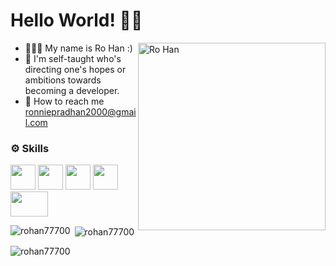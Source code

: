 # Hello World! 👋🏻 
<img align="right" width="300" height="300" src="https://i.pinimg.com/564x/80/f3/dc/80f3dc6bc21f64defce04be37ec56b6c.jpg" alt="Ro Han" />

- 🧑🏻‍💻 My name is Ro Han :)
- 🌱 I'm self-taught who's directing one's hopes or ambitions towards becoming a developer.
- 📧 How to reach me ronniepradhan2000@gmail.com

### ⚙️ Skills
<a href="https://developer.mozilla.org/en-US/docs/Web/JavaScript"><img src="https://user-images.githubusercontent.com/105499295/183480250-9fa20bca-5d89-4390-a309-e7fd30e063f7.png" width=40px height=40px></a>   <a href="https://developer.mozilla.org/en-US/docs/Web/HTML"><img src="https://user-images.githubusercontent.com/105499295/183479459-59638df9-64b9-478b-9596-8a8d90b0d166.png" width=40px height=40px></a>   <a href="https://developer.mozilla.org/en-US/docs/Web/CSS"><img src="https://user-images.githubusercontent.com/105499295/183479865-2a8a5087-460c-4bef-ac98-c568ed9d0a57.png" width=40px height=40px></a>   <a href="https://www.python.org/"><img src="https://user-images.githubusercontent.com/105499295/183478667-6473644d-0082-4674-bd03-8b669201f7cf.jpg" width=40px height=40px></a>   <a href="https://www.php.net/docs.php"><img src="https://user-images.githubusercontent.com/105499295/183481291-3aece34e-aeb2-4409-a9bd-912423361c20.png" width=60px height=40px></a>

<p><img align="left" src="https://github-readme-stats.vercel.app/api/top-langs?username=rohan77700&show_icons=true&locale=en&layout=compact" alt="rohan77700" /></p>

<p>&nbsp;<img align="center" src="https://github-readme-stats.vercel.app/api?username=rohan77700&show_icons=true&locale=en" alt="rohan77700" /></p>

<p><img align="center" src="https://github-readme-streak-stats.herokuapp.com/?user=rohan77700&" alt="rohan77700" /></p>
